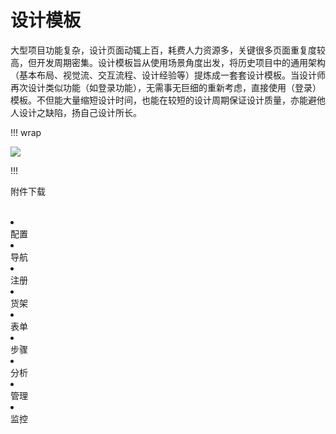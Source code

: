 ﻿# 设计模板 #

大型项目功能复杂，设计页面动辄上百，耗费人力资源多，关键很多页面重复度较高，但开发周期密集。设计模板旨从使用场景角度出发，将历史项目中的通用架构（基本布局、视觉流、交互流程、设计经验等）提炼成一套套设计模板。当设计师再次设计类似功能（如登录功能），无需事无巨细的重新考虑，直接使用（登录）模板。不但能大量缩短设计时间，也能在较短的设计周期保证设计质量，亦能避他人设计之缺陷，扬自己设计所长。

!!! wrap

<img src="/assets/img/tools/design-cycle.png">

!!!

 附件下载 

<div class="download-content">
<br/> 
    <lu class="clearfix">
      <li class="single"><div><i src="/assets/img/tools/ppticon.png" alt=""></i>配置 <a href="http://rdk.zte.com.cn/ux/ued-resource/项目/[UED&其他市场]设计模板/4附件/设计模板-配置.pptx" download></a></div></li>
      <li class="single"><div><i src="/assets/img/tools/ppticon.png" alt=""></i>导航 <a href="http://rdk.zte.com.cn/ux/ued-resource/项目/[UED&其他市场]设计模板/4附件/设计模板-导航.pptx" download></a></div></li>
      <li class="single"><div><i src="/assets/img/tools/ppticon.png" alt=""></i>注册 <a href="http://rdk.zte.com.cn/ux/ued-resource/项目/[UED&其他市场]设计模板/4附件/设计模板-注册登录.pptx" download></a></div></li>
      <li class="single"><div><i src="/assets/img/tools/ppticon.png" alt=""></i>货架 <a href="http://rdk.zte.com.cn/ux/ued-resource/项目/[UED&其他市场]设计模板/4附件/设计模板-通用视觉类 & 项目实例.pptx" download></a></div></li>
      <li class="single"><div><i src="/assets/img/tools/ppticon.png" alt=""></i>表单 <a href="http://rdk.zte.com.cn/ux/ued-resource/项目/[UED&其他市场]设计模板/4附件/设计模板-表单.pptx" download></a></div></li>
      <li class="single"><div><i src="/assets/img/tools/ppticon.png" alt=""></i>步骤 <a href="http://rdk.zte.com.cn/ux/ued-resource/项目/[UED&其他市场]设计模板/4附件/设计模板-步骤.pptx" download></a></div></li>
      <li class="single"><div><i src="/assets/img/tools/ppticon.png" alt=""></i>分析 <a href="http://rdk.zte.com.cn/ux/ued-resource/项目/[UED&其他市场]设计模板/4附件/设计模板-分析.pptx" download></a></div></li>
      <li class="single"><div><i src="/assets/img/tools/ppticon.png" alt=""></i>管理 <a href="http://rdk.zte.com.cn/ux/ued-resource/项目/[UED&其他市场]设计模板/4附件/设计模板-管理.pptx" download></a></div></li>
      <li class="single"><div><i src="/assets/img/tools/ppticon.png" alt=""></i>监控 <a href="http://rdk.zte.com.cn/ux/ued-resource/项目/[UED&其他市场]设计模板/4附件/设计模板-监控.pptx" download></a></div></li>
    </lu>
</div>



